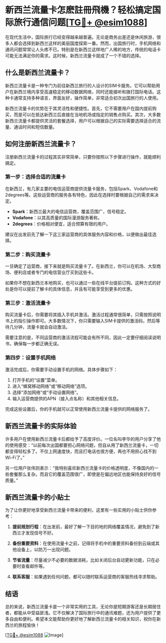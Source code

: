 # 新西兰流量卡怎麽註冊飛機？轻松搞定国际旅行通信问题[[TG💪+ @esim1088](https://t.me/s/esim1088)]

在现代生活中，国际旅行已经变得越来越普遍。无论是商务出差还是休闲旅游，很多人都会选择到新西兰这样的美丽国度探索一番。然而，出国旅行时，手机网络和通讯问题常常让人头疼不已。特别是在新西兰这样地广人稀的地方，传统的电话卡可能无法满足你的需求。这时候，新西兰流量卡就成了一个不错的选择。

## 什么是新西兰流量卡？

新西兰流量卡是一种专门为前往新西兰旅行的人设计的SIM卡服务。它可以帮助用户在新西兰境内享受高速稳定的移动数据网络，同时还能接听和拨打国际电话。这种卡通常支持多种语言，界面友好，操作简单，非常适合初次出国旅行的人使用。

新西兰流量卡的优势在于其灵活性和便捷性。首先，它不需要用户在国内提前购买，而是可以在抵达新西兰后直接在当地机场或指定的销售点购买。其次，大多数新西兰流量卡都提供灵活的套餐选择，用户可以根据自己的实际需要选择适合的流量、通话时间和短信数量。

## 如何注册新西兰流量卡？

注册新西兰流量卡的过程其实非常简单，只要你按照以下步骤进行操作，就能顺利搞定。

### 第一步：选择合适的流量卡

在新西兰，有几家主要的电信运营商提供流量卡服务，包括Spark、Vodafone和2degrees等。这些运营商的服务各有特色，因此在选择时要根据自己的需求来决定。

- **Spark**：新西兰最大的电信运营商，覆盖范围广，信号稳定。
- **Vodafone**：以其高质量的国际漫游服务著称。
- **2degrees**：价格相对便宜，适合预算有限的用户。

建议在出发前先了解一下这三家运营商的具体服务内容和价格，以便做出最佳选择。

### 第二步：购买流量卡

一旦确定了运营商，接下来就是购买流量卡了。在新西兰，你可以在机场、大型商场、便利店或者专门的电信营业厅买到这些卡。

如果你不想在新西兰本地购买，也可以通过一些在线平台提前订购。这种方式的好处是你可以提前了解卡的具体信息，并且有可能享受到更多的优惠。

### 第三步：激活流量卡

购买流量卡后，你需要将其插入手机并激活。激活过程通常很简单，只需按照说明书上的指引操作即可。大多数情况下，你只需要输入SIM卡提供的激活码，然后等待几分钟，流量卡就会自动激活。

需要注意的是，不同运营商的激活流程可能会有所不同，因此一定要仔细阅读说明书，确保每一步都正确无误。

### 第四步：设置手机网络

激活完成后，你需要手动设置手机的网络。具体步骤如下：

1. 打开手机的“设置”菜单。
2. 进入“蜂窝移动网络”或“移动网络”选项。
3. 选择“添加网络”或“手动设置网络”。
4. 输入运营商提供的APN（接入点名称）和其他相关信息。

完成这些设置后，你的手机就可以正常使用新西兰流量卡提供的网络服务了。

## 新西兰流量卡的实际体验

许多用户在使用新西兰流量卡后都给予了高度评价。一位名叫李华的用户分享了他的使用感受：“以前每次出国都要担心网络问题，但自从用了新西兰流量卡，一切都变得轻松多了。不仅上网速度快，而且打电话也很方便，再也不用担心找不到Wi-Fi了。”

另一位用户张伟则表示：“我特别喜欢新西兰流量卡的价格透明度，不像国内的一些套餐那么复杂。而且它的覆盖范围很广，即使是在偏远地区也能保持良好的信号质量。”

## 新西兰流量卡的小贴士

为了让你更好地享受新西兰流量卡带来的便利，这里有一些实用的小贴士供你参考：

1. **提前规划行程**：在出发前，最好了解一下目的地的网络覆盖情况，避免到了新西兰才发现信号不好。
   
2. **备份重要资料**：在使用流量卡之前，记得将手机中的重要资料备份到云端或其他设备上，以防万一出现问题。

3. **节省流量**：尽量减少不必要的数据消耗，比如关闭后台自动更新功能，只在必要时查看邮件等。

4. **联系客服**：如果遇到任何问题，都可以随时联系运营商的客服热线寻求帮助。

## 结语

总的来说，新西兰流量卡是一个非常实用的工具，无论你是短期游客还是长期居住者，都能从中受益匪浅。它不仅解决了国际旅行中的通讯难题，还为用户提供了更多自由和便利。希望本文能帮助你更好地了解新西兰流量卡的相关知识，祝你在新西兰的旅程愉快！

[[TG💪+ @esim1088](https://t.me/s/esim1088) ![Image](https://i.postimg.cc/4NQfJmqS/Snipaste-2025-05-13-00-14-12.png)]